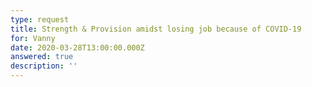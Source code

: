 ```yaml
---
type: request
title: Strength & Provision amidst losing job because of COVID-19
for: Vanny
date: 2020-03-28T13:00:00.000Z
answered: true
description: ''
---
```

